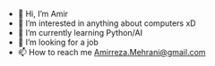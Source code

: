 - 👋 Hi, I’m Amir
- 👀 I’m interested in anything about computers xD
- 🌱 I’m currently learning Python/AI
- 💞️ I’m looking for a job 
- 📫 How to reach me Amirreza.Mehrani@gmail.com
